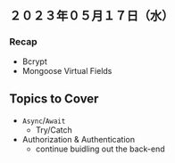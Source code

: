 ## ２０２３年０５月１７日（水）

### Recap
- Bcrypt
- Mongoose Virtual Fields

## Topics to Cover
- `Async`/`Await`
    - Try/Catch
- Authorization & Authentication
    - continue buidling out the back-end